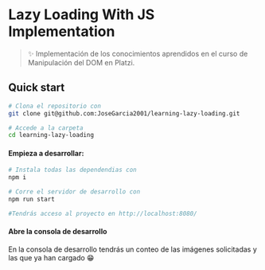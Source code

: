 # Lazy Loading With JS Implementation

> ✨ Implementación de los conocimientos aprendidos en el curso de Manipulación del DOM en Platzi.

## Quick start

```sh
# Clona el repositorio con
git clone git@github.com:JoseGarcia2001/learning-lazy-loading.git

# Accede a la carpeta
cd learning-lazy-loading
```

#### Empieza a desarrollar:

```sh
# Instala todas las dependendias con
npm i

# Corre el servidor de desarrollo con
npm run start

#Tendrás acceso al proyecto en http://localhost:8080/
```

#### Abre la consola de desarrollo

En la consola de desarrollo tendrás un conteo de las imágenes solicitadas y las que ya han cargado 😁
